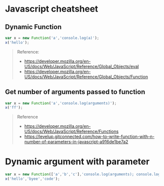 # Javascript cheatsheet

## Dynamic Function
```javascript
var x = new Function('a','console.log(a)');
x('hello');
```
> Reference:
> * https://developer.mozilla.org/en-US/docs/Web/JavaScript/Reference/Global_Objects/eval
> * https://developer.mozilla.org/en-US/docs/Web/JavaScript/Reference/Global_Objects/Function

## Get number of arguments passed to function
```javascript
var x = new Function('a','console.log(arguments)');
x('ff');
```
> Reference
> * https://developer.mozilla.org/en-US/docs/Web/JavaScript/Reference/Functions
> * https://levelup.gitconnected.com/how-to-write-function-with-n-number-of-parameters-in-javascript-a916de1be7a2

# Dynamic argument with parameter
```javascript
var x = new Function(['a','b','c'],'console.log(arguments); console.log(a+"==>"+b+"==>"+c);');
x('hello','byee','code');
```
